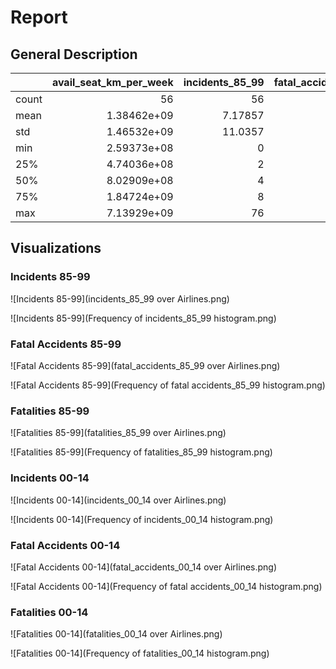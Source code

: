 # Report

## General Description

|       |   avail_seat_km_per_week |   incidents_85_99 |   fatal_accidents_85_99 |   fatalities_85_99 |   incidents_00_14 |   fatal_accidents_00_14 |   fatalities_00_14 |
|:------|-------------------------:|------------------:|------------------------:|-------------------:|------------------:|------------------------:|-------------------:|
| count |             56           |          56       |                56       |             56     |          56       |               56        |            56      |
| mean  |              1.38462e+09 |           7.17857 |                 2.17857 |            112.411 |           4.125   |                0.660714 |            55.5179 |
| std   |              1.46532e+09 |          11.0357  |                 2.86107 |            146.691 |           4.54498 |                0.858684 |           111.333  |
| min   |              2.59373e+08 |           0       |                 0       |              0     |           0       |                0        |             0      |
| 25%   |              4.74036e+08 |           2       |                 0       |              0     |           1       |                0        |             0      |
| 50%   |              8.02909e+08 |           4       |                 1       |             48.5   |           3       |                0        |             0      |
| 75%   |              1.84724e+09 |           8       |                 3       |            184.25  |           5.25    |                1        |            83.25   |
| max   |              7.13929e+09 |          76       |                14       |            535     |          24       |                3        |           537      |

## Visualizations

### Incidents 85-99

![Incidents 85-99](incidents_85_99 over Airlines.png)

![Incidents 85-99](Frequency of incidents_85_99 histogram.png)

### Fatal Accidents 85-99

![Fatal Accidents 85-99](fatal_accidents_85_99 over Airlines.png)

![Fatal Accidents 85-99](Frequency of fatal accidents_85_99 histogram.png)

### Fatalities 85-99

![Fatalities 85-99](fatalities_85_99 over Airlines.png)

![Fatalities 85-99](Frequency of fatalities_85_99 histogram.png)

### Incidents 00-14

![Incidents 00-14](incidents_00_14 over Airlines.png)

![Incidents 00-14](Frequency of incidents_00_14 histogram.png)

### Fatal Accidents 00-14

![Fatal Accidents 00-14](fatal_accidents_00_14 over Airlines.png)

![Fatal Accidents 00-14](Frequency of fatal accidents_00_14 histogram.png)

### Fatalities 00-14

![Fatalities 00-14](fatalities_00_14 over Airlines.png)

![Fatalities 00-14](Frequency of fatalities_00_14 histogram.png)


